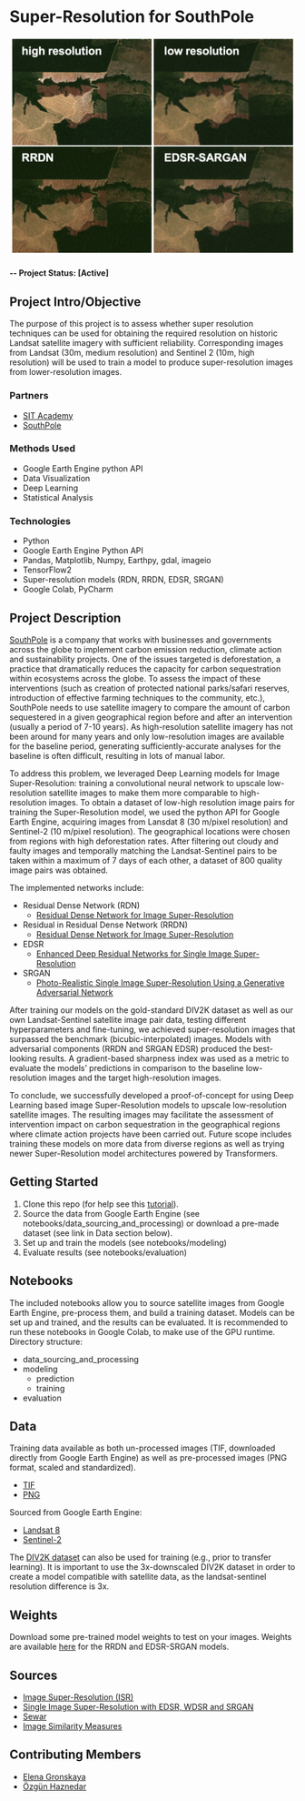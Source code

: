 # Super-Resolution for SouthPole


![alternative text](reports/figures/SR_example.png)


#### -- Project Status: [Active]

## Project Intro/Objective
The purpose of this project is to assess whether super resolution techniques can be used for obtaining the required resolution on historic Landsat satellite imagery with sufficient reliability. Corresponding images from Landsat (30m, medium resolution) and Sentinel 2 (10m, high resolution) will be used to train a model to produce super-resolution images from lower-resolution images.  

### Partners
* [SIT Academy](https://sit.academy)
* [SouthPole](https://www.southpole.com)

### Methods Used
* Google Earth Engine python API 
* Data Visualization 
* Deep Learning 
* Statistical Analysis

### Technologies
* Python
* Google Earth Engine Python API
* Pandas, Matplotlib, Numpy, Earthpy, gdal, imageio
* TensorFlow2
* Super-resolution models (RDN, RRDN, EDSR, SRGAN)
* Google Colab, PyCharm

## Project Description
[SouthPole](https://www.southpole.com) is a company that works with businesses and governments across the globe to implement carbon emission reduction, climate action and sustainability projects. One of the issues targeted is deforestation, a practice that dramatically reduces the capacity for carbon sequestration within ecosystems across the globe. To assess the impact of these interventions (such as creation of protected national parks/safari reserves, introduction of effective farming techniques to the community, etc.), SouthPole needs to use satellite imagery to compare the amount of carbon sequestered in a given geographical region before and after an intervention (usually a period of 7-10 years). As high-resolution satellite imagery has not been around for many years and only low-resolution images are available for the baseline period, generating sufficiently-accurate analyses for the baseline is often difficult, resulting in lots of manual labor.

To address this problem, we leveraged Deep Learning models for Image Super-Resolution: training a convolutional neural network to upscale low-resolution satellite images to make them more comparable to high-resolution images. To obtain a dataset of low-high resolution image pairs for training the Super-Resolution model, we used the python API for Google Earth Engine, acquiring images from Lansdat 8 (30 m/pixel resolution) and Sentinel-2 (10 m/pixel resolution). The geographical locations were chosen from regions with high deforestation rates. After filtering out cloudy and faulty images and temporally matching the Landsat-Sentinel pairs to be taken within a maximum of 7 days of each other, a dataset of 800 quality image pairs was obtained.  

The implemented networks include:
- Residual Dense Network (RDN) 
    - [Residual Dense Network for Image Super-Resolution](https://arxiv.org/abs/1802.08797)
- Residual in Residual Dense Network (RRDN) 
    - [Residual Dense Network for Image Super-Resolution](https://arxiv.org/abs/1609.04802)
- EDSR 
    - [Enhanced Deep Residual Networks for Single Image Super-Resolution](https://arxiv.org/abs/1707.02921)
- SRGAN 
    - [Photo-Realistic Single Image Super-Resolution Using a Generative Adversarial Network](https://arxiv.org/abs/1609.04802)

After training our models on the gold-standard DIV2K dataset as well as our own Landsat-Sentinel satellite image pair data, testing different hyperparameters and fine-tuning, we achieved super-resolution images that surpassed the benchmark (bicubic-interpolated) images. Models with adversarial components (RRDN and SRGAN EDSR) produced the best-looking results. A gradient-based sharpness index was used as a metric to evaluate the models’ predictions in comparison to the baseline low-resolution images and the target high-resolution images.  

To conclude, we successfully developed a proof-of-concept for using Deep Learning based image Super-Resolution models to upscale low-resolution satellite images. The resulting images may facilitate the assessment of intervention impact on carbon sequestration in the geographical regions where climate action projects have been carried out. Future scope includes training these models on more data from diverse regions as well as trying newer Super-Resolution model architectures powered by Transformers.

## Getting Started

1. Clone this repo (for help see this [tutorial](https://help.github.com/articles/cloning-a-repository/)).
2. Source the data from Google Earth Engine (see notebooks/data_sourcing_and_processing) or download a pre-made dataset (see link in Data section below).
3. Set up and train the models (see notebooks/modeling)
4. Evaluate results (see notebooks/evaluation)

## Notebooks
The included notebooks allow you to source satellite images from Google Earth Engine, pre-process them, and build a training dataset. Models can be set up and trained, and the results can be evaluated. It is recommended to run these notebooks in Google Colab, to make use of the GPU runtime.
Directory structure:
- data_sourcing_and_processing
- modeling
    - prediction
    - training
- evaluation

## Data
Training data available as both un-processed images (TIF, downloaded directly from Google Earth Engine) as well as pre-processed images (PNG format, scaled and standardized).
- [TIF](https://drive.google.com/drive/folders/1e-1zEiUvdpy1k7oCPd5dLS-dGsck53j1?usp=sharing)
- [PNG](https://drive.google.com/drive/folders/1wLXQaNyyVODCoV7bcUnIwVbO_NyxciqR?usp=sharing)

Sourced from Google Earth Engine: 
- [Landsat 8](https://developers.google.com/earth-engine/datasets/catalog/LANDSAT_LC08_C01_T1_SR)
- [Sentinel-2](https://developers.google.com/earth-engine/datasets/catalog/COPERNICUS_S2_SR)

The [DIV2K dataset](https://data.vision.ee.ethz.ch/cvl/DIV2K/) can also be used for training (e.g.,  prior to transfer learning). It is important to use the 3x-downscaled DIV2K dataset in order to create a model compatible with satellite data, as the landsat-sentinel resolution difference is 3x. 

## Weights
Download some pre-trained model weights to test on your images. Weights are available [here](https://drive.google.com/drive/folders/1rLrNwGO0f0oWmqHcHaC0n2KpWGCp5Nuw?usp=sharing) for the RRDN and EDSR-SRGAN models. 

## Sources
 - [Image Super-Resolution (ISR)](https://github.com/idealo/image-super-resolution)
 - [Single Image Super-Resolution with EDSR, WDSR and SRGAN](https://github.com/krasserm/super-resolution)
 - [Sewar](https://github.com/andrewekhalel/sewar)
 - [Image Similarity Measures](https://github.com/up42/image-similarity-measures)

## Contributing Members

 - [Elena Gronskaya](https://github.com/egronskaya)
 - [Özgün Haznedar](https://github.com/ozgunhaznedar)
